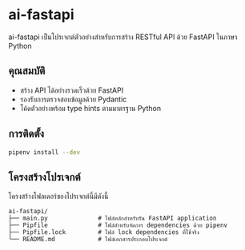 # ai-fastapi

ai-fastapi เป็นโปรเจกต์ตัวอย่างสำหรับการสร้าง RESTful API ด้วย FastAPI ในภาษา Python

## คุณสมบัติ

- สร้าง API ได้อย่างรวดเร็วด้วย FastAPI
- รองรับการตรวจสอบข้อมูลด้วย Pydantic
- โค้ดตัวอย่างพร้อม type hints ตามมาตรฐาน Python

## การติดตั้ง

```bash
pipenv install --dev
```

## โครงสร้างโปรเจกต์

โครงสร้างโฟลเดอร์ของโปรเจกต์นี้มีดังนี้

```
ai-fastapi/
├── main.py              # ไฟล์หลักสำหรับรัน FastAPI application
├── Pipfile              # ไฟล์สำหรับจัดการ dependencies ด้วย pipenv
├── Pipfile.lock         # ไฟล์ lock dependencies ที่ใช้จริง
└── README.md            # ไฟล์เอกสารประกอบโปรเจกต์
```
